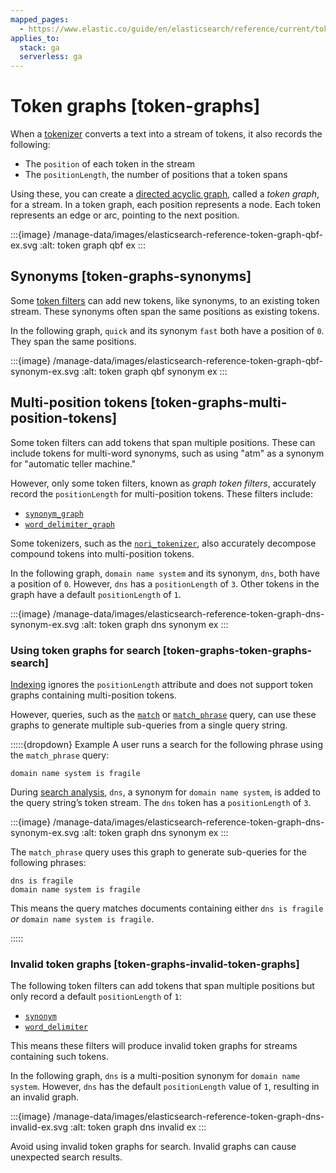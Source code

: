 ```yaml
---
mapped_pages:
  - https://www.elastic.co/guide/en/elasticsearch/reference/current/token-graphs.html
applies_to:
  stack: ga
  serverless: ga
---
```


# Token graphs [token-graphs]

When a [tokenizer](anatomy-of-an-analyzer.md#analyzer-anatomy-tokenizer) converts a text into a stream of tokens, it also records the following:

* The `position` of each token in the stream
* The `positionLength`, the number of positions that a token spans

Using these, you can create a [directed acyclic graph](https://en.wikipedia.org/wiki/Directed_acyclic_graph), called a *token graph*, for a stream. In a token graph, each position represents a node. Each token represents an edge or arc, pointing to the next position.

:::{image} /manage-data/images/elasticsearch-reference-token-graph-qbf-ex.svg
:alt: token graph qbf ex
:::

## Synonyms [token-graphs-synonyms]

Some [token filters](anatomy-of-an-analyzer.md#analyzer-anatomy-token-filters) can add new tokens, like synonyms, to an existing token stream. These synonyms often span the same positions as existing tokens.

In the following graph, `quick` and its synonym `fast` both have a position of `0`. They span the same positions.

:::{image} /manage-data/images/elasticsearch-reference-token-graph-qbf-synonym-ex.svg
:alt: token graph qbf synonym ex
:::


## Multi-position tokens [token-graphs-multi-position-tokens]

Some token filters can add tokens that span multiple positions. These can include tokens for multi-word synonyms, such as using "atm" as a synonym for "automatic teller machine."

However, only some token filters, known as *graph token filters*, accurately record the `positionLength` for multi-position tokens. These filters include:

* [`synonym_graph`](elasticsearch://reference/text-analysis/analysis-synonym-graph-tokenfilter.md)
* [`word_delimiter_graph`](elasticsearch://reference/text-analysis/analysis-word-delimiter-graph-tokenfilter.md)

Some tokenizers, such as the [`nori_tokenizer`](elasticsearch://reference/elasticsearch-plugins/analysis-nori-tokenizer.md), also accurately decompose compound tokens into multi-position tokens.

In the following graph, `domain name system` and its synonym, `dns`, both have a position of `0`. However, `dns` has a `positionLength` of `3`. Other tokens in the graph have a default `positionLength` of `1`.

:::{image} /manage-data/images/elasticsearch-reference-token-graph-dns-synonym-ex.svg
:alt: token graph dns synonym ex
:::

### Using token graphs for search [token-graphs-token-graphs-search]

[Indexing](index-search-analysis.md) ignores the `positionLength` attribute and does not support token graphs containing multi-position tokens.

However, queries, such as the [`match`](elasticsearch://reference/query-languages/query-dsl/query-dsl-match-query.md) or [`match_phrase`](elasticsearch://reference/query-languages/query-dsl/query-dsl-match-query-phrase.md) query, can use these graphs to generate multiple sub-queries from a single query string.

:::::{dropdown} Example
A user runs a search for the following phrase using the `match_phrase` query:

`domain name system is fragile`

During [search analysis](index-search-analysis.md), `dns`, a synonym for `domain name system`, is added to the query string’s token stream. The `dns` token has a `positionLength` of `3`.

:::{image} /manage-data/images/elasticsearch-reference-token-graph-dns-synonym-ex.svg
:alt: token graph dns synonym ex
:::

The `match_phrase` query uses this graph to generate sub-queries for the following phrases:

```text
dns is fragile
domain name system is fragile
```

This means the query matches documents containing either `dns is fragile` *or* `domain name system is fragile`.

:::::



### Invalid token graphs [token-graphs-invalid-token-graphs]

The following token filters can add tokens that span multiple positions but only record a default `positionLength` of `1`:

* [`synonym`](elasticsearch://reference/text-analysis/analysis-synonym-tokenfilter.md)
* [`word_delimiter`](elasticsearch://reference/text-analysis/analysis-word-delimiter-tokenfilter.md)

This means these filters will produce invalid token graphs for streams containing such tokens.

In the following graph, `dns` is a multi-position synonym for `domain name system`. However, `dns` has the default `positionLength` value of `1`, resulting in an invalid graph.

:::{image} /manage-data/images/elasticsearch-reference-token-graph-dns-invalid-ex.svg
:alt: token graph dns invalid ex
:::

Avoid using invalid token graphs for search. Invalid graphs can cause unexpected search results.



